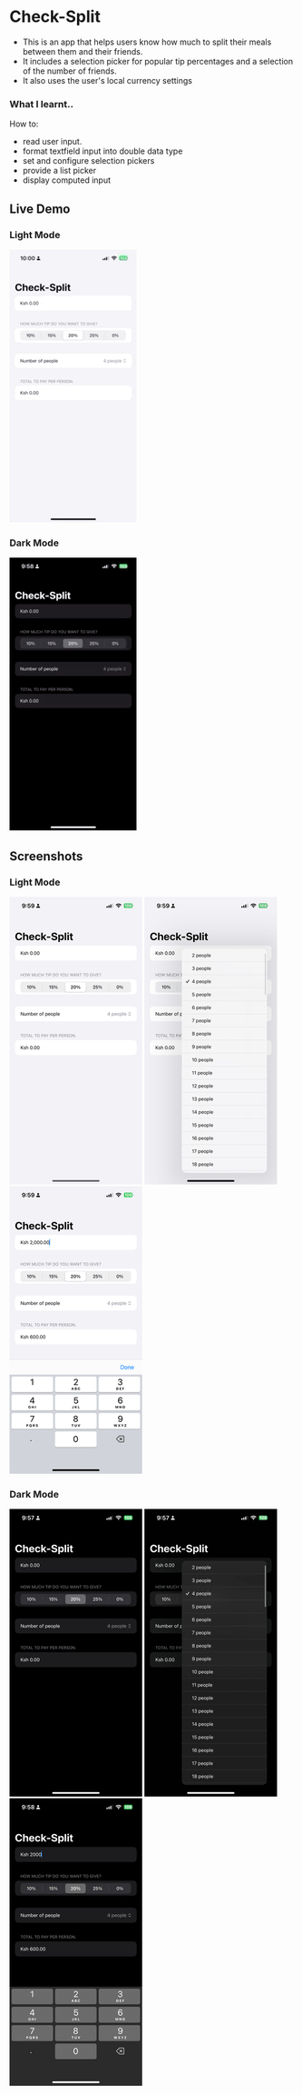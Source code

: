 # Check-Split
* This is an app that helps users know how much to split their meals between them and their friends.
* It includes a selection picker for popular tip percentages and a selection of the number of friends.
* It also uses the user's local currency settings 

### What I learnt..
How to:
- read user input.
- format textfield input into double data type 
- set and configure selection pickers
- provide a list picker
- display computed input 

## Live Demo
### Light Mode
![Light Mode GIF](https://github.com/MicahNjeru/Check-Split-iOS16/blob/main/Gifs/LightModeGif.gif)
### Dark Mode
![Dark Mode GIF](https://github.com/MicahNjeru/Check-Split-iOS16/blob/main/Gifs/DarkModeGif.gif)

## Screenshots
### Light Mode
![Light Mode Scene 1](https://github.com/MicahNjeru/Check-Split-iOS16/blob/main/Images/LightModeScene1.png)
![Light Mode Scene 2](https://github.com/MicahNjeru/Check-Split-iOS16/blob/main/Images/LightModeScene2.png)
![Light Mode Scene 3](https://github.com/MicahNjeru/Check-Split-iOS16/blob/main/Images/LightModeScene3.png)

### Dark Mode
![Dark Mode Scene 1](https://github.com/MicahNjeru/Check-Split-iOS16/blob/main/Images/DarkModeScene1.png)
![Dark Mode Scene 2](https://github.com/MicahNjeru/Check-Split-iOS16/blob/main/Images/DarkModeScene2.png)
![Dark Mode Scene 3](https://github.com/MicahNjeru/Check-Split-iOS16/blob/main/Images/DarkModeScene3.png)

